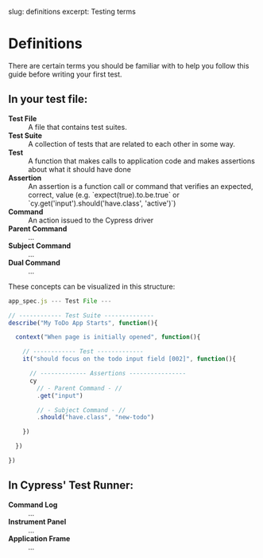 slug: definitions
excerpt: Testing terms

# Definitions

There are certain terms you should be familiar with to help you follow this guide before writing your first test.

## In your test file:

<dl>
  <dt><strong>Test File</strong></dt>
  <dd>A file that contains test suites.</dd>
  <dt><strong>Test Suite</strong></dt>
  <dd>A collection of tests that are related to each other in some way.</dd>
  <dt><strong>Test</strong></dt>
  <dd>A function that makes calls to application code and makes assertions about what it should have done</dd>
  <dt><strong>Assertion</strong></dt>
  <dd>An assertion is a function call or command that verifies an expected, correct, value (e.g. `expect(true).to.be.true` or `cy.get('input').should('have.class', 'active')`)</dd>
  <dt><strong>Command</strong></dt>
  <dd>An action issued to the Cypress driver</dd>
  <dt><strong>Parent Command</strong></dt>
  <dd>...</dd>
  <dt><strong>Subject Command</strong></dt>
  <dd>...</dd>
  <dt><strong>Dual Command</strong></dt>
  <dd>...</dd>
</dl>

These concepts can be visualized in this structure:

```javascript
app_spec.js --- Test File ---

// ------------ Test Suite --------------
describe("My ToDo App Starts", function(){

  context("When page is initially opened", function(){

    // ------------ Test -------------
    it("should focus on the todo input field [002]", function(){

      // ------------- Assertions ----------------
      cy
        // - Parent Command - //
        .get("input")

        // - Subject Command - //
        .should("have.class", "new-todo")

    })

  })

})
```

## In Cypress' Test Runner:

<dl>
  <dt><strong>Command Log</strong></dt>
  <dd>...</dd>
  <dt><strong>Instrument Panel</strong></dt>
  <dd>...</dd>
  <dt><strong>Application Frame</strong></dt>
  <dd>...</dd>
</dl>
